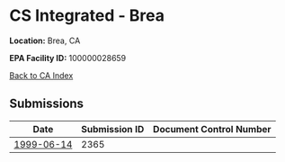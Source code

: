 # CS Integrated - Brea

**Location:** Brea, CA

**EPA Facility ID:** 100000028659

[Back to CA Index](../../index.md)

## Submissions

| Date | Submission ID | Document Control Number |
|------|--------------|-------------------------|
| [1999-06-14](submissions/2365.md) | 2365 |  |
